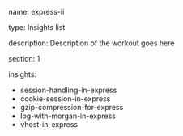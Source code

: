 name: express-ii

type: Insights list

description: Description of the workout goes here

section: 1

insights:
  - session-handling-in-express
  - cookie-session-in-express
  - gzip-compression-for-express
  - log-with-morgan-in-express
  - vhost-in-express
